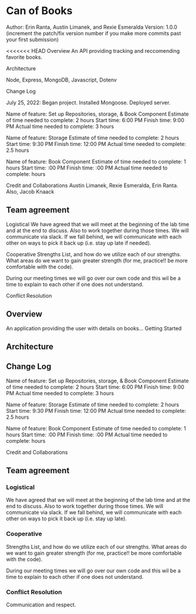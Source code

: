 # Can of Books

Author: Erin Ranta, Austin Limanek, and Rexie Esmeralda Version: 1.0.0 (increment the patch/fix version number if you make more commits past your first submission)

<<<<<<< HEAD
Overview
An API providing tracking and reccomending favorite books.

Architecture

Node, Express, MongoDB, Javascript, Dotenv

Change Log

July 25, 2022: Began project. Installed Mongoose. Deployed server.

Name of feature: Set up Repositories, storage, & Book Component Estimate of time needed to complete: 2 hours Start time: 6:00 PM Finish time: 9:00 PM Actual time needed to complete: 3 hours

Name of feature: Storage Estimate of time needed to complete: 2 hours Start time: 9:30 PM Finish time: 12:00 PM Actual time needed to complete: 2.5 hours

Name of feature: Book Component Estimate of time needed to complete: 1 hours Start time: :00 PM Finish time: :00 PM Actual time needed to complete: hours

Credit and Collaborations
Austin Limanek, Rexie Esmeralda, Erin Ranta. Also, Jacob Knaack

## Team agreement

Logistical
We have agreed that we will meet at the beginning of the lab time and at the end to discuss. Also to work together during those times. We will communicate via slack. If we fall behind, we will communicate with each other on ways to pick it back up (i.e. stay up late if needed).

Cooperative
Strengths List, and how do we utilize each of our strengths. What areas do we want to gain greater strength (for me, practice!! be more comfortable with the code).

During our meeting times we will go over our own code and this wil be a time to explain to each other if one does not understand.

Conflict Resolution

## Overview

An application providing the user with details on books...
Getting Started

## Architecture

## Change Log

Name of feature: Set up Repositories, storage, & Book Component
Estimate of time needed to complete: 2 hours
Start time: 6:00 PM
Finish time: 9:00 PM
Actual time needed to complete: 3 hours

Name of feature: Storage
Estimate of time needed to complete: 2 hours
Start time: 9:30 PM
Finish time: 12:00 PM
Actual time needed to complete: 2.5 hours

Name of feature: Book Component
Estimate of time needed to complete: 1 hours
Start time: :00 PM
Finish time: :00 PM
Actual time needed to complete:  hours

Credit and Collaborations

## Team agreement

### Logistical

We have agreed that we will meet at the beginning of the lab time and at the end to discuss. Also to work together during those times.
We will communicate via slack.
If we fall behind, we will communicate with each other on ways to pick it back up (i.e. stay up late).

### Cooperative

Strengths List, and how do we utilize each of our strengths.
What areas do we want to gain greater strength (for me, practice!! be more comfortable with the code).

During our meeting times we will go over our own code and this wil be a time to explain to each other if one does not understand.

### Conflict Resolution

Communication and respect.
